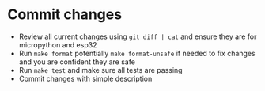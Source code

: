 # Commit changes

- Review all current changes using `git diff | cat` and ensure they are for micropython and esp32
- Run `make format` potentially `make format-unsafe` if needed to fix changes and you are confident they are safe
- Run `make test` and make sure all tests are passing
- Commit changes with simple description